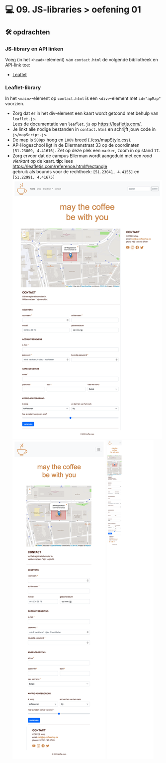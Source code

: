 # 💻 09. JS-libraries > oefening 01

## 🛠️ opdrachten

### JS-library en API linken

Voeg (in het `<head>`-element) van `contact.html` de volgende bibliotheek en API-link toe:

 - [Leaflet](https://leafletjs.com/)

### Leaflet-library

In het `<main>`-element op `contact.html` is een `<div>`-element met `id="apMap"` voorzien. 

 - Zorg dat er in het div-element een kaart wordt getoond met behulp van `leaflet.js`.  
   Lees de documentatie van `leaflet.js` op https://leafletjs.com/.
 - Je linkt alle nodige bestanden in `contact.html` en schrijft jouw code in `js/mapScript.js`.
 - De map is `500px` hoog en `100%` breed (./css/mapStyle.css).
 - AP-Hogeschool ligt in de Ellermanstraat 33 op de coordinaten `[51.23009, 4.41616]`. Zet op deze plek een `marker`, zoom in op stand `17`.
 - Zorg ervoor dat de campus Ellerman wordt aangeduid met een *rood vierkant* op de kaart.
   **tip:** lees https://leafletjs.com/reference.html#rectangle  
    gebruik als bounds voor de rechthoek: `[51.23041, 4.4155]` en `[51.22991, 4.41675]`
![xl](../.readme_files/labo-09-contact-1280x800.png)
![md](../.readme_files/labo-09-contact-767x1024.png)
![xs](../.readme_files/labo-09-contact-390x844.png)